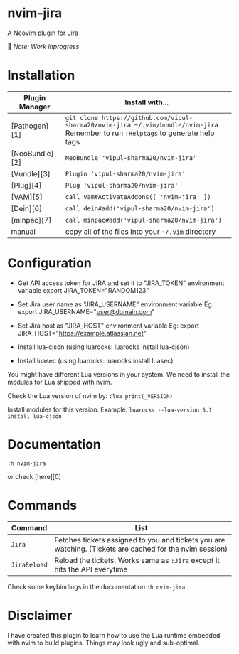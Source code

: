 # nvim-jira

A Neovim plugin for Jira

🚧 *Note: Work inprogress*

Installation
============

| Plugin Manager | Install with... |
| ------------- | ------------- |
| [Pathogen][1] | `git clone https://github.com/vipul-sharma20/nvim-jira ~/.vim/bundle/nvim-jira`<br/>Remember to run `:Helptags` to generate help tags |
| [NeoBundle][2] | `NeoBundle 'vipul-sharma20/nvim-jira'` |
| [Vundle][3] | `Plugin 'vipul-sharma20/nvim-jira'` |
| [Plug][4] | `Plug 'vipul-sharma20/nvim-jira'` |
| [VAM][5] | `call vam#ActivateAddons([ 'nvim-jira' ])` |
| [Dein][6] | `call dein#add('vipul-sharma20/nvim-jira')` |
| [minpac][7] | `call minpac#add('vipul-sharma20/nvim-jira')` |
| manual | copy all of the files into your `~/.vim` directory |

# Configuration

* Get API access token for JIRA and set it to "JIRA_TOKEN" environment
  variable
  export JIRA_TOKEN="RANDOM123"

* Set Jira user name as "JIRA_USERNAME" environment variable
  Eg: export JIRA_USERNAME="user@domain.com"

* Set Jira host as "JIRA_HOST" environment variable
  Eg: export JIRA_HOST="https://example.atlassian.net"

* Install lua-cjson (using luarocks: luarocks install lua-cjson)
* Install luasec (using luarocks: luarocks install luasec)

You might have different Lua versions in your system. We need to install the
modules for Lua shipped with nvim.

Check the Lua version of nvim by:
`:lua print(_VERSION)`

Install modules for this version. Example:
`luarocks --lua-version 5.1 install lua-cjson`

# Documentation

`:h nvim-jira`

or check [here][0]

# Commands

| Command              | List                                                                                                    |
| ---                  | ---                                                                                                     |
| `Jira`               | Fetches tickets assigned to you and tickets you are watching. (Tickets are cached for the nvim session) |
| `JiraReload`         | Reload the tickets. Works same as `:Jira` except it hits the API everytime                              |

Check some keybindings in the documentation `:h nvim-jira`

# Disclaimer

I have created this plugin to learn how to use the Lua runtime embedded with
nvim to build plugins.  Things may look ugly and sub-optimal.
